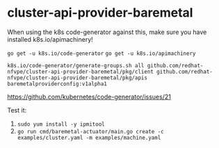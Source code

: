 # cluster-api-provider-baremetal

When using the k8s code-generator against this, make sure you have installed k8s.io/apimachinery!

`go get -u k8s.io/code-generator`
`go get -u k8s.io/apimachinery`

`k8s.io/code-generator/generate-groups.sh all github.com/redhat-nfvpe/cluster-api-provider-baremetal/pkg/client github.com/redhat-nfvpe/cluster-api-provider-baremetal/pkg/apis baremetalproviderconfig:v1alpha1`

https://github.com/kubernetes/code-generator/issues/21

Test it:

1. `sudo yum install -y ipmitool`
2. `go run cmd/baremetal-actuator/main.go create -c examples/cluster.yaml -m examples/machine.yaml`
